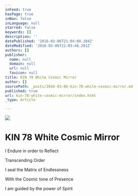 ```yaml
---
inFeed: true
hasPage: true
inNav: false
inLanguage: null
starred: false
keywords: []
description: ''
datePublished: '2016-03-06T21:04:08.104Z'
dateModified: '2016-03-06T21:03:48.281Z'
authors: []
publisher:
  name: null
  domain: null
  url: null
  favicon: null
title: KIN 78 White Cosmic Mirror
author: []
sourcePath: _posts/2016-03-06-kin-78-white-cosmic-mirror.md
published: true
url: kin-78-white-cosmic-mirror/index.html
_type: Article

---
```

![](https://the-grid-user-content.s3-us-west-2.amazonaws.com/286b98aa-c579-4f0f-bea6-962a51cf517c.png)

# KIN 78 White Cosmic Mirror

I Endure in order to Reflect

Transcending Order

I seal the Matrix of Endlessness

With the Cosmic tone of Presence

I am guided by the power of Spirit